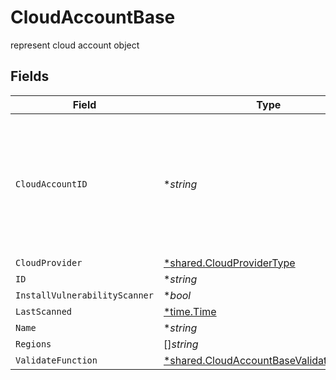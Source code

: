 # CloudAccountBase

represent cloud account object


## Fields

| Field                                                                                               | Type                                                                                                | Required                                                                                            | Description                                                                                         |
| --------------------------------------------------------------------------------------------------- | --------------------------------------------------------------------------------------------------- | --------------------------------------------------------------------------------------------------- | --------------------------------------------------------------------------------------------------- |
| `CloudAccountID`                                                                                    | **string*                                                                                           | :heavy_minus_sign:                                                                                  | the identifier id from the cloud account provider. account ID for AWS and subscription ID in Azure  |
| `CloudProvider`                                                                                     | [*shared.CloudProviderType](../../models/shared/cloudprovidertype.md)                               | :heavy_minus_sign:                                                                                  | N/A                                                                                                 |
| `ID`                                                                                                | **string*                                                                                           | :heavy_minus_sign:                                                                                  | N/A                                                                                                 |
| `InstallVulnerabilityScanner`                                                                       | **bool*                                                                                             | :heavy_minus_sign:                                                                                  | N/A                                                                                                 |
| `LastScanned`                                                                                       | [*time.Time](https://pkg.go.dev/time#Time)                                                          | :heavy_minus_sign:                                                                                  | N/A                                                                                                 |
| `Name`                                                                                              | **string*                                                                                           | :heavy_minus_sign:                                                                                  | N/A                                                                                                 |
| `Regions`                                                                                           | []*string*                                                                                          | :heavy_minus_sign:                                                                                  | N/A                                                                                                 |
| `ValidateFunction`                                                                                  | [*shared.CloudAccountBaseValidateFunction](../../models/shared/cloudaccountbasevalidatefunction.md) | :heavy_minus_sign:                                                                                  | N/A                                                                                                 |